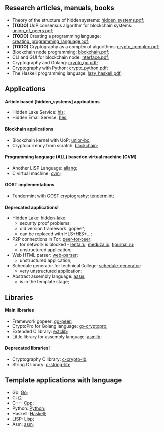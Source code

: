 ## Research articles, manuals, books

* Theory of the structure of hidden systems: [hidden_systems.pdf](https://github.com/number571/gopeer/blob/master/hidden_systems.pdf);
* **(TODO)** UoP consensus algorithm for blockchain systems: [union_of_peers.pdf](https://github.com/number571/unionbc/blob/master/union_of_peers.pdf);
* **(TODO)** Creating a programming language: [creating_programming_language.pdf](https://github.com/number571/allang/blob/master/creating_programming_language.pdf);
* **(TODO)** Cryptography as a complex of algorithms: [crypto_complex.pdf](https://github.com/number571/Cryptography/blob/master/crypto_complex.pdf);
* Blockchain node programming: [blockchain.pdf](https://github.com/number571/blockchain/blob/master/_example/blockchain.pdf);
* CLI and GUI for blockchain node: [interface.pdf](https://github.com/number571/blockchain/blob/master/_example/interface.pdf);
* Cryptography and Golang: [crypto_go.pdf](https://github.com/number571/Go/blob/master/Cryptography/crypto_go.pdf);
* Cryptography with Python: [crypto_python.pdf](https://github.com/number571/Python/blob/master/Cryptography/Book/crypto_python.pdf);
* The Haskell programming language: [lazy_haskell.pdf](https://github.com/number571/Haskell/blob/master/Book/lazy_haskell.pdf);

## Applications

#### Article based [hidden_systems] applications
* Hidden Lake Service: [hls](https://github.com/number571/hls);
* Hidden Email Service: [hes](https://github.com/number571/hes);

#### Blockhain applications
* Blockchain kernel with UoP: [union-bc](https://github.com/number571/union-bc);
* Cryptocurrency from scratch: [blockchain](https://github.com/number571/blockchain);

#### Programming language (ALL) based on virtual machine (CVM)
* Another LISP Language: [allang](https://github.com/number571/allang);
* C virtual machine: [cvm](https://github.com/number571/cvm);

#### GOST implementations
* Tendermint with GOST cryptography: [tendermint](https://github.com/number571/tendermint);

#### Deprecated applications!
* Hidden Lake: [hidden-lake](https://github.com/number571/hidden-lake):
  * security proof problems;
  * old version framework 'gopeer';
  * can be replaced with HLS+HES+...;
* P2P connections in Tor: [peer-tor-peer](https://github.com/number571/peer-tor-peer):
  * tor network is blocked - [lenta.ru](https://lenta.ru/articles/2021/12/14/tor), [meduza.io](https://meduza.io/feature/2021/12/10), [tjournal.ru](tjournal.ru/analysis/488026-v-rossii-zhaluyutsya-na-blokirovku-tor-ego-mozhno-zablokirovat-polnostyu-i-chto-togda-delat-otvechayut-specialisty);
  * unstructured application;
* Web HTML parser: [web-parser](https://github.com/number571/web-parserr):
  * unstructured application;
* Schedule generator for technical College: [schedule-generator](https://github.com/number571/schedule-generator):
  * very unstructured application;
* Abstract assembly language: [aasm](https://github.com/number571/aasm);
  * is in the template stage;

## Libraries

#### Main libraries
* Framework gopeer: [go-peer](https://github.com/number571/go-peer);
* CryptoPro for Golang language: [go-cryptopro](https://github.com/number571/go-cryptopro);
* Extended C library: [extclib](https://github.com/number571/extclib);
* Little library for assembly language: [asmlib](https://github.com/number571/asmlib);

#### Deprecated libraries!
* Cryptography C library: [c-crypto-lib](https://github.com/number571/c-crypto-lib);
* String C library: [c-string-lib](https://github.com/number571/c-string-lib);

## Template applications with language

* Go: [Go](https://github.com/number571/Go);
* C: [C](https://github.com/number571/C);
* C++: [Cpp](https://github.com/number571/Cpp);
* Python: [Python](https://github.com/number571/Python);
* Haskell: [Haskell](https://github.com/number571/Haskell);
* LISP: [Lisp](https://github.com/number571/Lisp);
* Asm: [asm](https://github.com/number571/Asm);

